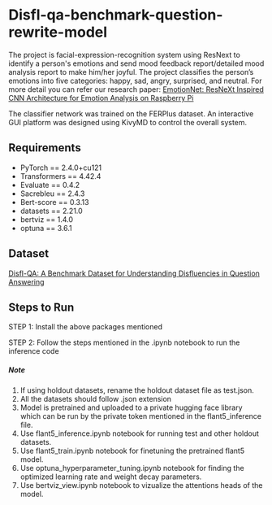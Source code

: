 # Disfl-qa-benchmark-question-rewrite-model

The project is facial-expression-recognition system using ResNext to identify a person's emotions and send mood feedback report/detailed mood analysis report to make him/her joyful. The project classifies the person’s emotions into five categories: happy, sad, angry, surprised, and neutral. For more detail you can refer our research paper: [EmotionNet: ResNeXt Inspired CNN Architecture for Emotion Analysis on Raspberry Pi](https://ieeexplore.ieee.org/document/9573569)

The classifier network was trained on the FERPlus dataset. An interactive GUI platform was designed using KivyMD to control the overall system. 


## Requirements

+ PyTorch == 2.4.0+cu121
+ Transformers == 4.42.4
+ Evaluate == 0.4.2
+ Sacrebleu == 2.4.3
+ Bert-score == 0.3.13
+ datasets == 2.21.0
+ bertviz == 1.4.0
+ optuna == 3.6.1

## Dataset
[Disfl-QA: A Benchmark Dataset for Understanding Disfluencies in Question Answering](https://github.com/google-research-datasets/disfl-qa)
## Steps to Run 

STEP 1: Install the above packages mentioned

STEP 2: Follow the steps mentioned in the .ipynb notebook to run the inference code

##### Note
1. If using holdout datasets, rename the holdout dataset file as test.json.
2. All the datasets should follow .json extension
3. Model is pretrained and uploaded to a private hugging face library which can be run by the private token mentioned in the flant5_inference file.
4. Use flant5_inference.ipynb notebook for running test and other holdout datasets.
5. Use flant5_train.ipynb notebook for finetuning the pretrained flant5 model.
6. Use optuna_hyperparameter_tuning.ipynb notebook for finding the optimized learning rate and weight decay parameters.
7. Use bertviz_view.ipynb notebook to vizualize the attentions heads of the model.
